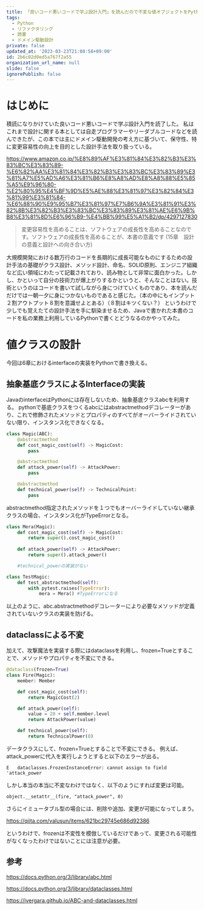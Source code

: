 ```yaml
---
title: 「良いコード悪いコードで学ぶ設計入門」を読んだので不変な値オブジェクトをPythonで実装してみる
tags:
  - Python
  - リファクタリング
  - 読書
  - ドメイン駆動設計
private: false
updated_at: '2023-03-23T21:08:58+09:00'
id: 2b6c02d0ed5a767f2a55
organization_url_name: null
slide: false
ignorePublish: false
---
```

# はじめに
積読になりかけていた良いコード悪いコードで学ぶ設計入門を読了した。
私はこれまで設計に関する本としては自走プログラマーやリーダブルコードなどを読んできたが、この本では主にドメイン駆動開発の考え方に基づいて、保守性、特に変更容易性の向上を目的とした設計手法を取り扱っている。

https://www.amazon.co.jp/%E8%89%AF%E3%81%84%E3%82%B3%E3%83%BC%E3%83%89-%E6%82%AA%E3%81%84%E3%82%B3%E3%83%BC%E3%83%89%E3%81%A7%E5%AD%A6%E3%81%B6%E8%A8%AD%E8%A8%88%E5%85%A5%E9%96%80-%E2%80%95%E4%BF%9D%E5%AE%88%E3%81%97%E3%82%84%E3%81%99%E3%81%84-%E6%88%90%E9%95%B7%E3%81%97%E7%B6%9A%E3%81%91%E3%82%8B%E3%82%B3%E3%83%BC%E3%83%89%E3%81%AE%E6%9B%B8%E3%81%8D%E6%96%B9-%E4%BB%99%E5%A1%B2/dp/4297127830

> 変更容易性を高めることは、ソフトウェアの成長性を高めることなのです。ソフトウェアの成長性を高めることが、本書の意義です
(15章　設計の意義と設計への向き合い方)

大規模開発における数万行のコードを長期的に成長可能なものにするための設計手法の基礎がクラス設計、メソッド設計、命名、SOLID原則、エンジニア組織など広い領域にわたって記載されており、読み物として非常に面白かった。しかし、かといって自分の技術力が爆上がりするかというと、そんなことはない。技術というのはコードを書いて試しながら身につけていくものであり、本を読んだだけでは一朝一夕に身につかないものであると感じた。（本の中にもインプット２割アウトプット８割を意識せよとある）（８割はキツくない？）
というわけで少しでも覚えたての設計手法を手に馴染ませるため、Javaで書かれた本書のコードを私の業務上利用しているPythonで書くとどうなるのかやってみた。

# 値クラスの設計
今回は6章におけるinterfaceの実装をPythonで書き換える。

## 抽象基底クラスによるInterfaceの実装
JavaのinterfaceはPythonには存在しないため、抽象基底クラスabcを利用する。
pythonで基底クラスをつくるabcにはabstractmethodデコレーターがあり、これで修飾されたメソッドとプロパティのすべてがオーバーライドされていない限り、インスタンス化できなくなる。


```magic.py
class Magic(ABC):
    @abstractmethod
    def cost_magic_cost(self) -> MagicCost:
        pass

    @abstractmethod
    def attack_power(self) -> AttackPower:
        pass

    @abstractmethod
    def technical_power(self) -> TechnicalPoint:
        pass
```
abstractmethod指定されたメソッドを１つでもオーバーライドしていない継承クラスの場合、インスタンス化がTypeErrorとなる。
```python
class Mera(Magic):
    def cost_magic_cost(self) -> MagicCost:
        return super().cost_magic_cost()
    
    def attack_power(self) -> AttackPower:
        return super().attack_power()

    #technical_powerの実装がない
```

```test_magic.py
class TestMagic:
    def test_abstractmethod(self):
        with pytest.raises(TypeError):
            mera = Mera() #TypeErrorになる
```
以上のように、abc.abstractmethodデコレーターにより必要なメソッドが定義されていないクラスの実装を防げる。

## dataclassによる不変
加えて、攻撃魔法を実装する際にはdataclassを利用し、frozen=Trueとすることで、メソッドやプロパティを不変にできる。


```magic.py
@dataclass(frozen=True)
class Fire(Magic):
    member: Member

    def cost_magic_cost(self):
        return MagicCost(2)

    def attack_power(self):
        value = 20 + self.member.level
        return AttackPower(value)

    def technical_power(self):
        return TechnicalPower(0)
```
データクラスにして、frozen=Trueとすることで不変にできる。
例えば、attack_powerに代入を実行しようとすると以下のエラーが出る。 
```
E   dataclasses.FrozenInstanceError: cannot assign to field 'attack_power
```
しかし本当の本当に不変なわけではなく、以下のようにすれば変更は可能。
```
object.__setattr__(fire, "attack_power", 0)
```
さらにイミュータブル型の場合には、削除や追加、変更が可能になってしまう。

https://qiita.com/valusun/items/621bc29745e686d92386

というわけで、frozenは不変性を模倣しているだけであって、変更される可能性がなくなったわけではないことには注意が必要。


## 参考
https://docs.python.org/3/library/abc.html

https://docs.python.org/3/library/dataclasses.html

https://ivergara.github.io/ABC-and-dataclasses.html

